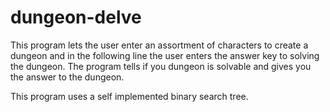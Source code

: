 # dungeon-delve

This program lets the user enter an assortment of characters to create a dungeon and in the following line the user enters the answer key to solving the dungeon. The program tells if you dungeon is solvable and gives you the answer to the dungeon.

This program uses a self implemented binary search tree.
